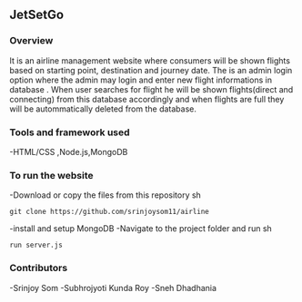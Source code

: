 ## JetSetGo
### Overview
It is an airline management website where consumers will be shown flights based on starting point, destination and journey date.
The is an admin login option where the admin may login and enter new flight informations in database .
When user searches for flight he will be shown flights(direct and connecting) from this database accordingly and when flights are full they will be autommatically deleted from the database.
### Tools and framework used 
-HTML/CSS ,Node.js,MongoDB
### To run the website 
-Download or copy the files from this repository
sh 
```
git clone https://github.com/srinjoysom11/airline
```
-install and setup MongoDB
-Navigate to the project folder and run 
sh
```
run server.js
```
### Contributors 
-Srinjoy Som 
-Subhrojyoti Kunda Roy 
-Sneh Dhadhania 


